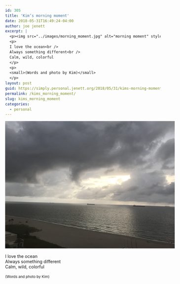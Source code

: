 ```yaml
---
id: 305
title: 'Kim’s morning moment'
date: 2018-05-31T16:49:24-04:00
author: joe jenett
excerpt: |
  <p><img src="../images/morning_moment.jpg" alt="morning moment" style="border:none;max-width:550px;" /></p>
  <p>
  I love the ocean<br />
  Always something different<br />
  Calm, wild, colorful
  </p>
  <p>
  <small>(Words and photo by Kim)</small>
  </p>
layout: post
guid: https://simply.personal.jenett.org/2018/05/31/kims-morning-moment/
permalink: /kims_morning_moment/
slug: kims_morning_moment
categories:
  - personal
---
```

<img src="../images/morning_moment.jpg" alt="morning moment" style="border:none;max-width:550px;" />

I love the ocean  
Always something different  
Calm, wild, colorful 

<small>(Words and photo by Kim)</small>